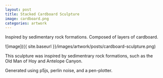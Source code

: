 ```yaml
---
layout: post
title: Stacked Cardboard Sculpture
image: cardboard.png
categories: artwork
---
```


Inspired by sedimentary rock formations. Composed of layers of cardboard.

![image]({{ site.baseurl }}/images/artwork/posts/cardboard-sculpture.png)

This sculpture was inspired by sedimentrary rock formations, such as the Old Man of Hoy and Antelope Canyon.

Generated using p5js, perlin noise, and a pen-plotter.